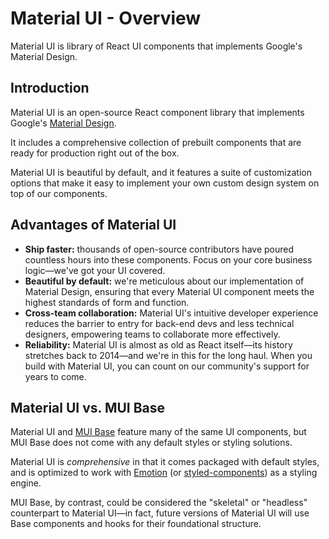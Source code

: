 # Material UI - Overview

<p class="description">Material UI is library of React UI components that implements Google's Material Design.</p>

## Introduction

Material UI is an open-source React component library that implements Google's [Material Design](https://material.io/).

It includes a comprehensive collection of prebuilt components that are ready for production right out of the box.

Material UI is beautiful by default, and it features a suite of customization options that make it easy to implement your own custom design system on top of our components.

## Advantages of Material UI

- **Ship faster:** thousands of open-source contributors have poured countless hours into these components. Focus on your core business logic—we've got your UI covered.
- **Beautiful by default:** we're meticulous about our implementation of Material Design, ensuring that every Material UI component meets the highest standards of form and function.
- **Cross-team collaboration:** Material UI's intuitive developer experience reduces the barrier to entry for back-end devs and less technical designers, empowering teams to collaborate more effectively.
- **Reliability:** Material UI is almost as old as React itself—its history stretches back to 2014—and we're in this for the long haul. When you build with Material UI, you can count on our community's support for years to come.

## Material UI vs. MUI Base

Material UI and [MUI Base](/base/getting-started/overview/) feature many of the same UI components, but MUI Base does not come with any default styles or styling solutions.

Material UI is _comprehensive_ in that it comes packaged with default styles, and is optimized to work with [Emotion](https://emotion.sh/docs/introduction) (or [styled-components](https://styled-components.com/)) as a styling engine.

MUI Base, by contrast, could be considered the "skeletal" or "headless" counterpart to Material UI—in fact, future versions of Material UI will use Base components and hooks for their foundational structure.
